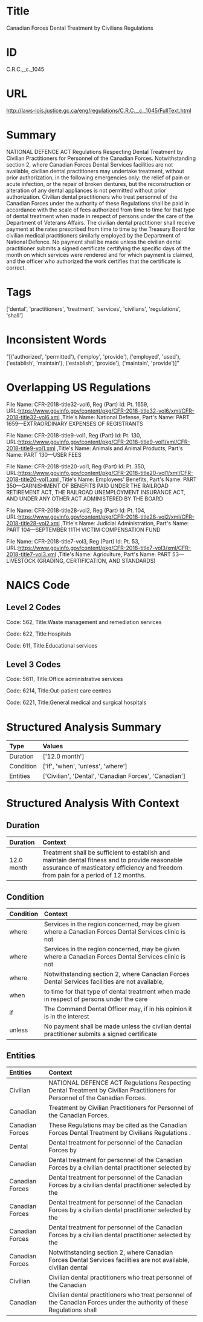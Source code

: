 # Title
Canadian Forces Dental Treatment by Civilians Regulations


# ID
C.R.C.,_c._1045

# URL
http://laws-lois.justice.gc.ca/eng/regulations/C.R.C.,_c._1045/FullText.html


# Summary
NATIONAL DEFENCE ACT Regulations Respecting Dental Treatment by Civilian Practitioners for Personnel of the Canadian Forces.
Notwithstanding section 2, where Canadian Forces Dental Services facilities are not available, civilian dental practitioners may undertake treatment, without prior authorization, in the following emergencies only: the relief of pain or acute infection, or the repair of broken dentures, but the reconstruction or alteration of any dental appliances is not permitted without prior authorization.
Civilian dental practitioners who treat personnel of the Canadian Forces under the authority of these Regulations shall be paid in accordance with the scale of fees authorized from time to time for that type of dental treatment when made in respect of persons under the care of the Department of Veterans Affairs.
The civilian dental practitioner shall receive payment at the rates prescribed from time to time by the Treasury Board for civilian medical practitioners similarly employed by the Department of National Defence.
No payment shall be made unless the civilian dental practitioner submits a signed certificate certifying the specific days of the month on which services were rendered and for which payment is claimed, and the officer who authorized the work certifies that the certificate is correct.


# Tags
['dental', 'practitioners', 'treatment', 'services', 'civilians', 'regulations', 'shall']


# Inconsistent Words
"[('authorized', 'permitted'), ('employ', 'provide'), ('employed', 'used'), ('establish', 'maintain'), ('establish', 'provide'), ('maintain', 'provide')]"


# Overlapping US Regulations
File Name: CFR-2018-title32-vol6, Reg (Part) Id: Pt. 1659, URL:https://www.govinfo.gov/content/pkg/CFR-2018-title32-vol6/xml/CFR-2018-title32-vol6.xml
,Title's Name: National Defense, Part's Name: PART 1659—EXTRAORDINARY EXPENSES OF REGISTRANTS

File Name: CFR-2018-title9-vol1, Reg (Part) Id: Pt. 130, URL:https://www.govinfo.gov/content/pkg/CFR-2018-title9-vol1/xml/CFR-2018-title9-vol1.xml
,Title's Name: Animals and Animal Products, Part's Name: PART 130—USER FEES

File Name: CFR-2018-title20-vol1, Reg (Part) Id: Pt. 350, URL:https://www.govinfo.gov/content/pkg/CFR-2018-title20-vol1/xml/CFR-2018-title20-vol1.xml
,Title's Name: Employees' Benefits, Part's Name: PART 350—GARNISHMENT OF BENEFITS PAID UNDER THE RAILROAD RETIREMENT ACT, THE RAILROAD UNEMPLOYMENT INSURANCE ACT, AND UNDER ANY OTHER ACT ADMINISTERED BY THE BOARD

File Name: CFR-2018-title28-vol2, Reg (Part) Id: Pt. 104, URL:https://www.govinfo.gov/content/pkg/CFR-2018-title28-vol2/xml/CFR-2018-title28-vol2.xml
,Title's Name: Judicial Administration, Part's Name: PART 104—SEPTEMBER 11TH VICTIM COMPENSATION FUND

File Name: CFR-2018-title7-vol3, Reg (Part) Id: Pt. 53, URL:https://www.govinfo.gov/content/pkg/CFR-2018-title7-vol3/xml/CFR-2018-title7-vol3.xml
,Title's Name: Agriculture, Part's Name: PART 53—LIVESTOCK (GRADING, CERTIFICATION, AND STANDARDS)




# NAICS Code
## Level 2 Codes
Code: 562, Title:Waste management and remediation services

Code: 622, Title:Hospitals

Code: 611, Title:Educational services




## Level 3 Codes
Code: 5611, Title:Office administrative services

Code: 6214, Title:Out-patient care centres

Code: 6221, Title:General medical and surgical hospitals







# Structured Analysis Summary
| Type      | Values                                                |
|:----------|:------------------------------------------------------|
| Duration  | ['12.0 month']                                        |
| Condition | ['if', 'when', 'unless', 'where']                     |
| Entities  | ['Civilian', 'Dental', 'Canadian Forces', 'Canadian'] |


# Structured Analysis With Context
 


## Duration
| Duration   | Context                                                                                                                                                                               |
|:-----------|:--------------------------------------------------------------------------------------------------------------------------------------------------------------------------------------|
| 12.0 month | Treatment shall be sufficient to establish and maintain dental fitness and to provide reasonable assurance of masticatory efficiency and freedom from pain for a period of 12 months. |


## Condition
| Condition   | Context                                                                                              |
|:------------|:-----------------------------------------------------------------------------------------------------|
| where       | Services in the region concerned, may be given where a Canadian Forces Dental Services clinic is not |
| where       | Services in the region concerned, may be given where a Canadian Forces Dental Services clinic is not |
| where       | Notwithstanding section 2,  where Canadian Forces Dental Services facilities are not available,      |
| when        | to time for that type of dental treatment when made in respect of persons under the care             |
| if          | The Command Dental Officer may,  if in his opinion it is in the interest                             |
| unless      | No payment shall be made  unless the civilian dental practitioner submits a signed certificate       |


## Entities
| Entities        | Context                                                                                                                        |
|:----------------|:-------------------------------------------------------------------------------------------------------------------------------|
| Civilian        | NATIONAL DEFENCE ACT Regulations Respecting Dental Treatment by  Civilian  Practitioners for Personnel of the Canadian Forces. |
| Canadian        | Treatment by Civilian Practitioners for Personnel of the Canadian  Forces.                                                     |
| Canadian Forces | These Regulations may be cited as the   Canadian Forces  Dental Treatment by Civilians Regulations .                           |
| Dental          | Dental treatment for personnel of the Canadian Forces by                                                                       |
| Canadian        | Dental treatment for personnel of the  Canadian Forces by a civilian dental practitioner selected by                           |
| Canadian Forces | Dental treatment for personnel of the  Canadian Forces by a civilian dental practitioner selected by the                       |
| Canadian Forces | Dental treatment for personnel of the  Canadian Forces by a civilian dental practitioner selected by the                       |
| Canadian Forces | Dental treatment for personnel of the  Canadian Forces by a civilian dental practitioner selected by the                       |
| Canadian Forces | Notwithstanding section 2, where  Canadian Forces Dental Services facilities are not available, civilian dental                |
| Civilian        | Civilian dental practitioners who treat personnel of the Canadian                                                              |
| Canadian        | Civilian dental practitioners who treat personnel of the  Canadian Forces under the authority of these Regulations shall       |


